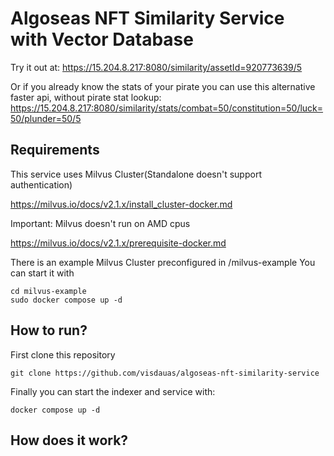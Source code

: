 # Algoseas NFT Similarity Service with Vector Database

Try it out at:
https://15.204.8.217:8080/similarity/assetId=920773639/5

Or if you already know the stats of your pirate you can use this alternative faster api, without pirate stat lookup:
https://15.204.8.217:8080/similarity/stats/combat=50/constitution=50/luck=50/plunder=50/5

## Requirements

This service uses Milvus Cluster(Standalone doesn't support authentication)

https://milvus.io/docs/v2.1.x/install_cluster-docker.md

Important: Milvus doesn't run on AMD cpus

https://milvus.io/docs/v2.1.x/prerequisite-docker.md

There is an example Milvus Cluster preconfigured in /milvus-example
You can start it with

```
cd milvus-example
sudo docker compose up -d
```

## How to run?

First clone this repository
```
git clone https://github.com/visdauas/algoseas-nft-similarity-service

```

Finally you can start the indexer and service with:
```
docker compose up -d
```

## How does it work?




